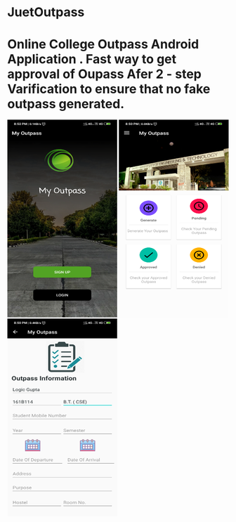 # JuetOutpass

# Online College Outpass Android Application . Fast way to get approval of Oupass Afer 2 - step Varification to ensure that no fake outpass generated.

 <img width=" 250px" height="450px" src="https://github.com/logicgupta/JuetOutpass/blob/master/Images/Screenshot_2019-09-01-20-52-12-457_com.example.android.myoutpass.png"/>
 <img width=" 250px" height="450px" src="https://github.com/logicgupta/JuetOutpass/blob/master/Images/Screenshot_2019-09-01-20-50-14-633_com.example.android.myoutpass.png">
 <img width=" 250px" height="450px" src="https://github.com/logicgupta/JuetOutpass/blob/master/Images/Screenshot_2019-09-01-20-50-21-370_com.example.android.myoutpass.png">
